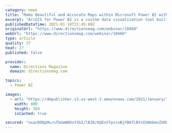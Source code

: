 ```yaml
---
category: news
title: "Make Beautiful and Accurate Maps within Microsoft Power BI with Esri’s ArcGIS for Power BI"
excerpt: "ArcGIS for Power BI is a custom data visualization tool built into Microsoft Power BI that brings mapping capabilities to your reports and dashboards. As of January 2021, ArcGIS for Power BI supports Publish to web and Embedded enabling you to share your ..."
publishedDateTime: 2021-01-18T21:45:00Z
originalUrl: "https://www.directionsmag.com/webinar/10460"
webUrl: "https://www.directionsmag.com/webinar/10460"
type: article
quality: 27
heat: 27
published: false

provider:
  name: Directions Magazine
  domain: directionsmag.com

topics:
  - Power BI

images:
  - url: "https://dmpublisher.s3.us-west-2.amazonaws.com/2021/January/18/24/bc2cd95f-d9b8-460e-a049-516534493d2f-sized"
    width: 800
    height: 364
    isCached: true

secured: "nxacB9QpMv/ufbUwW0DvY3GZ/lBJD/6QEx5fpscxBjFB6fLBYnIUHmkmoZXDES/D06DqbP3nz3ksLbM0mpFDOF0AHlO8FknKmHwyvbx2a8t50fSrQ01G1+h6LKRtAi6M963X4PvVQY6uNS3vICn/pGTHBFCNuAhb226g5SysRa198x0/jHr2oxjIIzB5ooxqKZzVWrxXme9axOuE+lI3CUXv4xGv5OX20ZXyUK7y8G1I7Uk/ni6KEma4aeHP62yf96p8Yjwy2cANB5LIKpI/RjrbIr9DBrAO5mL9fIxmvLPOS21AZQ/KNh3v/PPxsIfcJprK1QHU4GRBWLGrcPayl/ON8Uacam9kTP8RY6cUy6Q=;8MO5AqF76045Z7bcy7/s7A=="
---
```


